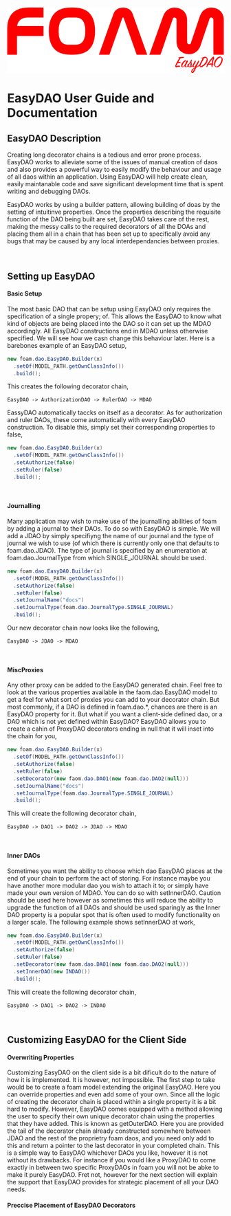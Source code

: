![FOAM Logo](EasyDAO.png)

# EasyDAO User Guide and Documentation

## EasyDAO Description

Creating long decorator chains is a tedious and error prone process. EasyDAO works to alleviate some of the issues of manual creation of daos and also provides a powerful way to easily modify the behaviour and usage of all daos within an application. Using EasyDAO will help create clean, easily maintanable code and save significant development time that is spent writing and debugging DAOs.

EasyDAO works by using a builder pattern, allowing building of doas by the setting of intuitinve properties. Once the properties describing the requisite function of the DAO being built are set, EasyDAO takes care of the rest, making the messy calls to the required decorators of all the DOAs and placing them all in a chain that has been set up to specifically avoid any bugs that may be caused by any local interdependancies between proxies.

&nbsp;
&nbsp;

## Setting up EasyDAO

#### Basic Setup

The most basic DAO that can be setup using EasyDAO only requires the specification of a single propery; of. This allows the EasyDAO to know what kind of objects are being placed into the DAO so it can set up the MDAO accordingly. All EasyDAO constructions end in MDAO unless otherwise specified. We will see how we casn change this behaviour later. Here is a barebones example of an EasyDAO setup,

```java
new foam.dao.EasyDAO.Builder(x)
  .setOf(MODEL_PATH.getOwnClassInfo())
  .build();
```

This creates the following decorator chain,

```
EasyDAO -> AuthorizationDAO -> RulerDAO -> MDAO
```

EassyDAO automatically taccks on itself as a decorator. As for authorization and ruler DAOs, these come automatically with every EasyDAO construction. To disable this, simply set their corresponding properties to false,

```java
new foam.dao.EasyDAO.Builder(x)
  .setOf(MODEL_PATH.getOwnClassInfo())
  .setAuthorize(false)
  .setRuler(false)
  .build();
```

&nbsp;

#### Journalling

Many application may wish to make use of the journalling abilities of foam by adding a journal to their DAOs. To do so with EasyDAO is simple. We will add a JDAO by simply specifiyng the name of our journal and the type of journal we wish to use (of which there is currently only one that defaults to foam.dao.JDAO). The type of journal is specified by an enumeration at foam.dao.JournalType from which SINGLE_JOURNAL should be used.

```java
new foam.dao.EasyDAO.Builder(x)
  .setOf(MODEL_PATH.getOwnClassInfo())
  .setAuthorize(false)
  .setRuler(false)
  .setJournalName("docs")
  .setJournalType(foam.dao.JournalType.SINGLE_JOURNAL)
  .build();
```

Our new decorator chain now looks like the following,

```
EasyDAO -> JDAO -> MDAO
```

&nbsp;

#### MiscProxies

Any other proxy can be added to the EasyDAO generated chain. Feel free to look at the various properties available in the faom.dao.EasyDAO model to get a feel for what sort of proxies you can add to your decorator chain. But most commonly, if a DAO is defined in foam.dao.*, chances are there is an EasyDAO property for it. But what if you want a client-side defined dao, or a DAO which is not yet defined within EasyDAO? EasyDAO allows you to create a cahin of ProxyDAO decorators ending in null that it will inset into the chain for you,

```java
new foam.dao.EasyDAO.Builder(x)
  .setOf(MODEL_PATH.getOwnClassInfo())
  .setAuthorize(false)
  .setRuler(false)
  .setDecorator(new faom.dao.DAO1(new foam.dao.DAO2(null)))
  .setJournalName("docs")
  .setJournalType(foam.dao.JournalType.SINGLE_JOURNAL)
  .build();
```

This will create the following decorator chain,

```
EasyDAO -> DAO1 -> DAO2 -> JDAO -> MDAO
```
&nbsp;

#### Inner DAOs

Sometimes you want the ability to choose which dao EasyDAO places at the end of your chain to perform the act of storing. For instance maybe you have another more modular dao you wish to attach it to; or simply have made your own version of MDAO. You can do so with setInnerDAO. Caution should be used here however as sometimes this will reduce the ability to upgrade the function of all DAOs and should be used sparingly as the Inner DAO property is a popular spot that is often used to modify functionality on a larger scale. The following example shows setInnerDAO at work,

```java
new foam.dao.EasyDAO.Builder(x)
  .setOf(MODEL_PATH.getOwnClassInfo())
  .setAuthorize(false)
  .setRuler(false)
  .setDecorator(new faom.dao.DAO1(new foam.dao.DAO2(null)))
  .setInnerDAO(new INDAO())
  .build();
```

This will create the following decorator chain,

```
EasyDAO -> DAO1 -> DAO2 -> INDAO
```
&nbsp;
&nbsp;

## Customizing EasyDAO for the Client Side

#### Overwriting Properties

Customizing EasyDAO on the client side is a bit dificult do to the nature of how it is implemented. It is however, not impossible. The first step to take would be to create a foam model extending the original EasyDAO. Here you can override properties and even add some of your own. Since all the logic of creating the decorator chain is placed within a single property it is a bit hard to modify. However, EasyDAO comes equipped with a method allowing the user to specify their own unique decorator chain using the properties that they have added. This is known as getOuterDAO. Here you are provided the tail of the decorator chain already constructed somewhere between JDAO and the rest of the proprietry foam daos, and you need only add to this and return a pointer to the last decorator in your completed chain. This is a simple way to EasyDAO whichever DAOs you like, however it is not without its drawbacks. For instance if you would like a ProxyDAO to come exactly in between two specific ProxyDAOs in foam you will not be abke to make it purely EasyDAO. Fret not, however for the next section will explain the support that EasyDAO provides for strategic placement of all your DAO needs.

#### Preccise Placement of EasyDAO Decorators